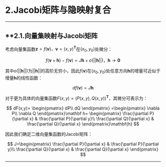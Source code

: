 # **2.Jacobi矩阵与隐映射复合**

---

## **2.1.向量集映射与Jacobi矩阵

考虑向量集函数$\mathbf{z}=f(\mathbf{v})，\mathbf{v}=(x,y)^{\mathbf{T}}$在$(x_0,y_0)$处微分：

$$
f(\mathbf v+\mathbf h)-f(\mathbf v)=J\mathbf h+o(||\mathbf h||)，\mathbf h \to \mathbf 0
$$

其中$o(||\mathbf h||)$为$||\mathbf h||$的高阶无穷小，因此$f(\mathbf v)$在$(x_0,y_0)$处任意方向$\mathbf h$的增量可近似于增量$\mathbf h$的线性函数：

$$
df(\mathbf v)=J\mathbf h
$$

对于更为具体的向量集函数$F(x,y)=(P(x,y),Q(x,y))^{\mathbf T}$，其微分可表示为：

$$
dF(x,y)=
\begin{pmatrix}
 dP\\
 dQ
\end{pmatrix}
=\begin{pmatrix}
 \nabla P\\
 \nabla Q
\end{pmatrix}\mathbf h=
\begin{pmatrix}
 \frac{\partial P}{\partial x} & \frac{\partial P}{\partial y}\\
 \frac{\partial Q}{\partial x} & \frac{\partial Q}{\partial x}
\end{pmatrix}\mathbf{h}
$$

因此我们确定二维向量集函数的Jacobi矩阵：

$$
J=\begin{pmatrix}
 \frac{\partial P}{\partial x} & \frac{\partial P}{\partial y}\\
 \frac{\partial Q}{\partial x} & \frac{\partial Q}{\partial x}
\end{pmatrix}
$$

---